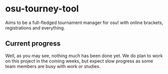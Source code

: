 # osu-tourney-tool
Aims to be a full-fledged tournament manager for osu! with online brackets, registrations and everything.

## Current progress

Well, as you may see, nothing much has been done yet. We do plan to work on this project in the coming weeks, but expect slow progress as some team members are busy with work or studies.
